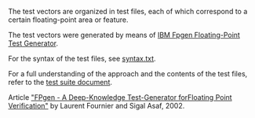 The test vectors are organized in test files, each of which correspond to a certain floating-point area or feature.

The test vectors were generated by means of [IBM Fpgen Floating-Point Test Generator](https://research.ibm.com/haifa/projects/verification/fpgen/ieeets.shtml).

For the syntax of the test files, see [syntax.txt](https://raw.githubusercontent.com/sergev/ieee754-test-suite/master/syntax.txt).

For a full understanding of the approach and the contents of the test files, refer to the [test suite document](https://github.com/sergev/ieee754-test-suite/blob/master/ieee-test-suite-v2.pdf).

Article ["FPgen - A Deep-Knowledge Test-Generator forFloating Point Verification"](https://github.com/sergev/ieee754-test-suite/blob/master/IBM-FPgen-H-0140.pdf) by Laurent Fournier and Sigal Asaf, 2002.
